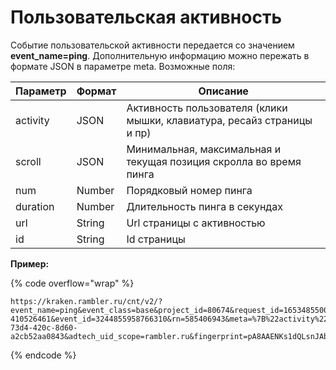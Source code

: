 # Пользовательская активность

Событие пользовательской активности передается со значением **event\_name=ping**. Дополнительную информацию можно пережать в формате JSON в параметре meta. Возможные поля:

| Параметр | Формат | Описание                                                                |
| -------- | ------ | ----------------------------------------------------------------------- |
| activity | JSON   | Активность пользователя (клики мышки, клавиатура, ресайз страницы и пр) |
| scroll   | JSON   | Минимальная, максимальная и текущая позиция скролла во время пинга      |
| num      | Number | Порядковый номер пинга                                                  |
| duration | Number | Длительность пинга в секундах                                           |
| url      | String | Url страницы с активностью                                              |
| id       | String | Id страницы                                                             |

**Пример:**

{% code overflow="wrap" %}
```
https://kraken.rambler.ru/cnt/v2/?event_name=ping&event_class=base&project_id=80674&request_id=1653485500.501-410526461&event_id=3244855958766310&rn=585406943&meta=%7B%22activity%22%3A%7B%22mousemove%22%3A9%7D%2C%22scroll%22%3A%7B%22max%22%3A551%2C%22min%22%3A0%2C%22current%22%3A0%7D%2C%22num%22%3A4%2C%22duration%22%3A40%7D&url=http%3A%2F%2Frambler.ru%3A4000%2F&session_id=237994821_1653484835442&session_number=40&session_event_number=25&top100_id=t1.7436868.1783481600.1643968662923&adtech_uid=17b92f10-73d4-420c-8d60-a2cb52aa0843&adtech_uid_scope=rambler.ru&fingerprint=pA8AAENKs1dQLsnJAbxfJwA%3D&fingerprint_ip=pA8AAENKs1eK%2FEUzAaosKwA%3D&version=2.2.3&counter_type=web
```
{% endcode %}
